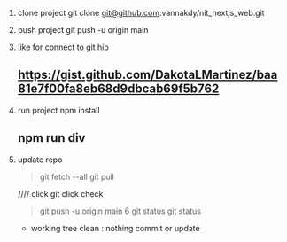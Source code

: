

1. clone project 
    git clone git@github.com:vannakdy/nit_nextjs_web.git
2. push project 
   git push -u origin main
3. like for connect to git hib 
    ## https://gist.github.com/DakotaLMartinez/baa81e7f00fa8eb68d9dbcab69f5b762

4. run project
    npm install
   ## npm run div
5. update repo
    > git fetch --all
    > git pull

    ////
    click git click check
    > git push -u origin main
6  git status
    > git status
    - working tree clean : nothing commit or update